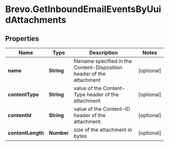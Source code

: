 # Brevo.GetInboundEmailEventsByUuidAttachments

## Properties
Name | Type | Description | Notes
------------ | ------------- | ------------- | -------------
**name** | **String** | filename specified in the Content-Disposition header of the attachment | [optional] 
**contentType** | **String** | value of the Content-Type header of the attachment | [optional] 
**contentId** | **String** | value of the Content-ID header of the attachment. | [optional] 
**contentLength** | **Number** | size of the attachment in bytes | [optional] 


